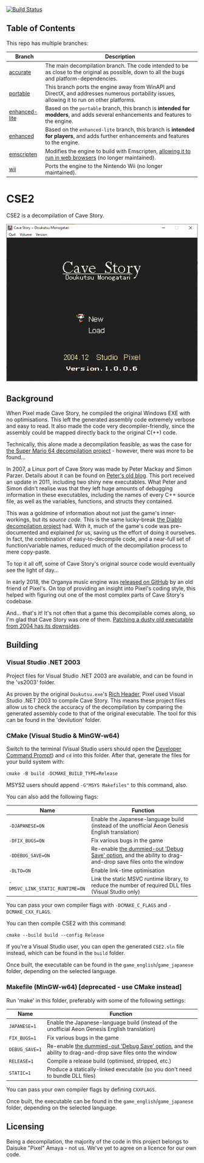 [![Build Status](https://travis-ci.com/Clownacy/Cave-Story-Engine-2.svg?branch=accurate)](https://travis-ci.com/Clownacy/Cave-Story-Engine-2)

## Table of Contents

This repo has multiple branches:

Branch | Description
--------|--------
[accurate](https://www.github.com/Clownacy/Cave-Story-Engine-2/tree/accurate) | The main decompilation branch. The code intended to be as close to the original as possible, down to all the bugs and platform-dependencies.
[portable](https://www.github.com/Clownacy/Cave-Story-Engine-2/tree/portable) | This branch ports the engine away from WinAPI and DirectX, and addresses numerous portability issues, allowing it to run on other platforms.
[enhanced-lite](https://www.github.com/Clownacy/Cave-Story-Engine-2/tree/enhanced-lite) | Based on the `portable` branch, this branch is **intended for modders**, and adds several enhancements and features to the engine.
[enhanced](https://www.github.com/Clownacy/Cave-Story-Engine-2/tree/enhanced) | Based on the `enhanced-lite` branch, this branch is **intended for players**, and adds further enhancements and features to the engine.
[emscripten](https://www.github.com/Clownacy/Cave-Story-Engine-2/tree/emscripten) | Modifies the engine to build with Emscripten, [allowing it to run in web browsers](http://sonicresearch.org/clownacy/cave.html) (no longer maintained).
[wii](https://www.github.com/Clownacy/Cave-Story-Engine-2/tree/wii) | Ports the engine to the Nintendo Wii (no longer maintained).

# CSE2

CSE2 is a decompilation of Cave Story.

![Screenshot](screenshot.png)

## Background

When Pixel made Cave Story, he compiled the original Windows EXE with no optimisations. This left the generated assembly code extremely verbose and easy to read. It also made the code very decompiler-friendly, since the assembly could be mapped directly back to the original C(++) code.

Technically, this alone made a decompilation feasible, as was the case for [the Super Mario 64 decompilation project](https://github.com/n64decomp/sm64) - however, there was more to be found...

In 2007, a Linux port of Cave Story was made by Peter Mackay and Simon Parzer. Details about it can be found on [Peter's old blog](https://web.archive.org/web/20070911202919/http://aaiiee.wordpress.com:80/). This port received an update in 2011, including two shiny new executables. What Peter and Simon didn't realise was that they left huge amounts of debugging information in these executables, including the names of every C++ source file, as well as the variables, functions, and structs they contained.

This was a goldmine of information about not just the game's inner-workings, but its _source code._ This is the same lucky-break [the Diablo decompilation project](https://github.com/diasurgical/devilution) had. With it, much of the game's code was pre-documented and explained _for_ us, saving us the effort of doing it ourselves. In fact, the combination of easy-to-decompile code, and a near-full set of function/variable names, reduced much of the decompilation process to mere copy-paste.

To top it all off, some of Cave Story's original source code would eventually see the light of day...

In early 2018, the Organya music engine was [released on GitHub](https://github.com/shbow/organya) by an old friend of Pixel's. On top of providing an insight into Pixel's coding style, this helped with figuring out one of the most complex parts of Cave Story's codebase.

And... that's it! It's not often that a game this decompilable comes along, so I'm glad that Cave Story was one of them. [Patching a dusty old executable from 2004 has its downsides](https://github.com/Clownacy/Cave-Story-Mod-Loader/blob/master/src/mods/graphics_enhancement/widescreen/patch_camera.c).

## Building

### Visual Studio .NET 2003

Project files for Visual Studio .NET 2003 are available, and can be found in the 'vs2003' folder.

As proven by the original `Doukutsu.exe`'s [Rich Header](http://bytepointer.com/articles/the_microsoft_rich_header.htm), Pixel used Visual Studio .NET 2003 to compile Cave Story. This means these project files allow us to check the accuracy of the decompilation by comparing the generated assembly code to that of the original executable. The tool for this can be found in the 'devilution' folder.

### CMake (Visual Studio & MinGW-w64)

Switch to the terminal (Visual Studio users should open the [Developer Command Prompt](https://docs.microsoft.com/en-us/dotnet/framework/tools/developer-command-prompt-for-vs)) and `cd` into this folder. After that, generate the files for your build system with:

```
cmake -B build -DCMAKE_BUILD_TYPE=Release
```

MSYS2 users should append `-G"MSYS Makefiles"` to this command, also.

You can also add the following flags:

Name | Function
--------|--------
`-DJAPANESE=ON` | Enable the Japanese-language build (instead of the unofficial Aeon Genesis English translation)
`-DFIX_BUGS=ON` | Fix various bugs in the game
`-DDEBUG_SAVE=ON` | Re-enable [the dummied-out 'Debug Save' option](https://tcrf.net/Cave_Story#Debug_Save), and the ability to drag-and-drop save files onto the window
`-DLTO=ON` | Enable link-time optimisation
`-DMSVC_LINK_STATIC_RUNTIME=ON` | Link the static MSVC runtime library, to reduce the number of required DLL files (Visual Studio only)

You can pass your own compiler flags with `-DCMAKE_C_FLAGS` and `-DCMAKE_CXX_FLAGS`.

You can then compile CSE2 with this command:

```
cmake --build build --config Release
```

If you're a Visual Studio user, you can open the generated `CSE2.sln` file instead, which can be found in the `build` folder.

Once built, the executable can be found in the `game_english`/`game_japanese` folder, depending on the selected language.

### Makefile (MinGW-w64) \[deprecated - use CMake instead\]

Run 'make' in this folder, preferably with some of the following settings:

Name | Function
--------|--------
`JAPANESE=1` | Enable the Japanese-language build (instead of the unofficial Aeon Genesis English translation)
`FIX_BUGS=1` | Fix various bugs in the game
`DEBUG_SAVE=1` | Re-enable [the dummied-out 'Debug Save' option](https://tcrf.net/Cave_Story#Debug_Save), and the ability to drag-and-drop save files onto the window
`RELEASE=1` | Compile a release build (optimised, stripped, etc.)
`STATIC=1` | Produce a statically-linked executable (so you don't need to bundle DLL files)

You can pass your own compiler flags by defining `CXXFLAGS`.

Once built, the executable can be found in the `game_english`/`game_japanese` folder, depending on the selected language.

## Licensing

Being a decompilation, the majority of the code in this project belongs to Daisuke "Pixel" Amaya - not us. We've yet to agree on a licence for our own code.
